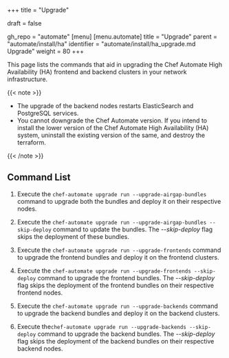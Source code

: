 +++
title = "Upgrade"

draft = false

gh_repo = "automate"
[menu]
  [menu.automate]
    title = "Upgrade"
    parent = "automate/install/ha"
    identifier = "automate/install/ha_upgrade.md Upgrade"
    weight = 80
+++

This page lists the commands that aid in upgrading the Chef Automate High Availability (HA) frontend and backend clusters in your network infrastructure.

{{< note >}}

- The upgrade of the backend nodes restarts ElasticSearch and PostgreSQL services.
- You cannot downgrade the Chef Automate version. If you intend to install the lower version of the Chef Automate High Availability (HA) system, uninstall the existing version of the same, and destroy the terraform.

{{< /note >}}

## Command List

1. Execute the `chef-automate upgrade run --upgrade-airgap-bundles` command to upgrade both the bundles and deploy it on their respective nodes.

1. Execute the `chef-automate upgrade run --upgrade-airgap-bundles --skip-deploy` command to update the bundles. The *--skip-deploy* flag skips the deployment of these bundles.

1. Execute the `chef-automate upgrade run --upgrade-frontends` command to upgrade the frontend bundles and deploy it on the frontend clusters.

1. Execute the `chef-automate upgrade run --upgrade-frontends --skip-deploy` command to upgrade the frontend bundles. The *--skip-deploy* flag skips the deployment of the frontend bundles on their respective frontend nodes.

1. Execute the `chef-automate upgrade run --upgrade-backends` command to upgrade the backend bundles and deploy it on the backend clusters.

1. Execute the`chef-automate upgrade run --upgrade-backends --skip-deploy` command to upgrade the backend bundles. The *--skip-deploy* flag skips the deployment of the backend bundles on their respective backend nodes.
